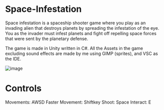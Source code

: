 # Space-Infestation
Space infestation is a spaceship shooter game where you play as an invading alien that destroys planets by spreading the infestation of the eye. You as the invader must infest planets and fight off repelling space forces that were sent by the planetary defense.

The game is made in Unity written in C#. All the Assets in the game excluding sound effects are made by me using GIMP (sprites), and VSC as the IDE.

![image](https://github.com/user-attachments/assets/f3f191af-f97b-4013-a8b4-08b370f89c54)

# Controls
Movements: AWSD
Faster Movement: Shiftkey
Shoot: Space
Interact: E
